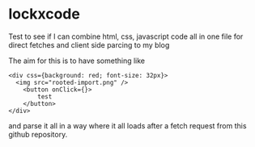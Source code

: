 # lockxcode

Test to see if I can combine html, css, javascript code all in one file for direct fetches and client side parcing to my blog

The aim for this is to have something like

```
<div css={background: red; font-size: 32px}>
  <img src="rooted-import.png" />
	<button onClick={}>
		test
	</button>
</div>
```

and parse it all in a way where it all loads after a fetch request from this github repository.
